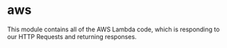 # aws

This module contains all of the AWS Lambda code, which is responding to our HTTP Requests and returning responses.
